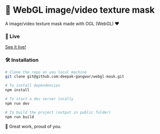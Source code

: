 # 🌿 WebGL image/video texture mask 

A image/video texture mask made with OGL (WebGL) ❤

### 👀 Live
[See it live!](https://mask.deepakgangwar.me)

### 🛠 Installation

```bash
# Clone the repo on you local machine
git clone git@github.com:deepak-gangwar/webgl-mask.git

# To install dependencies
npm install

# To start a dev server locally
npm run dev

# To build the project (output in public folder)
npm run build
```


👏 Great work, proud of you.

